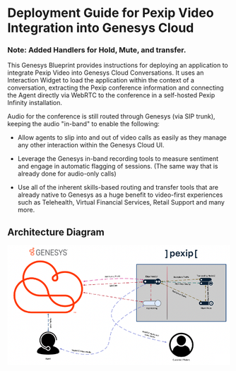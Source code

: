 # Deployment Guide for Pexip Video Integration into Genesys Cloud

### Note: Added Handlers for Hold, Mute, and transfer.

This Genesys Blueprint provides instructions for deploying an application to integrate Pexip Video into Genesys Cloud Conversations. It uses an Interaction Widget to load the application within the context of a conversation, extracting the Pexip conference information and connecting the Agent directly via WebRTC to the conference in a self-hosted Pexip Infinity installation.

Audio for the conference is still routed through Genesys (via SIP trunk), keeping the audio "in-band" to enable the following:

* Allow agents to slip into and out of video calls as easily as they manage any other interaction within the Genesys Cloud UI. 

* Leverage the Genesys in-band recording tools to measure sentiment and engage in automatic flagging of sessions. (The same way that is already done for audio-only calls)

* Use all of the inherent skills-based routing and transfer tools that are already native to Genesys as a huge benefit to video-first experiences such as Telehealth, Virtual Financial Services, Retail Support and many more. 

## Architecture Diagram
![](blueprint/images/01-Overview/01-Architecture-Diagram.png "High level architecture diagram illustrating how audio and video streams flow between Agents and Customers via Genesys and Pexip")
